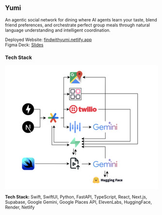 ## Yumi

An agentic social network for dining where AI agents learn your taste, blend friend preferences, and orchestrate perfect group meals through natural language understanding and intelligent coordination.

Deployed Website: [findwithyumi.netlify.app](https://findwithyumi.netlify.app/) \
Figma Deck: [Slides](https://www.figma.com/slides/Ow9o0zbgZ2FhKydvVrlrPD/Untitled?node-id=29-18&t=e91GSp6WS6YBLS8f-1) 


### Tech Stack
<div align="center">
  <img src="Yumi Tech Stack.png" alt="Tech Stack" />
</div>

**Tech Stack:** Swift, SwiftUI, Python, FastAPI, TypeScript, React, Next.js, Supabase, Google Gemini, Google Places API, ElevenLabs, HuggingFace, Render, Netlify

